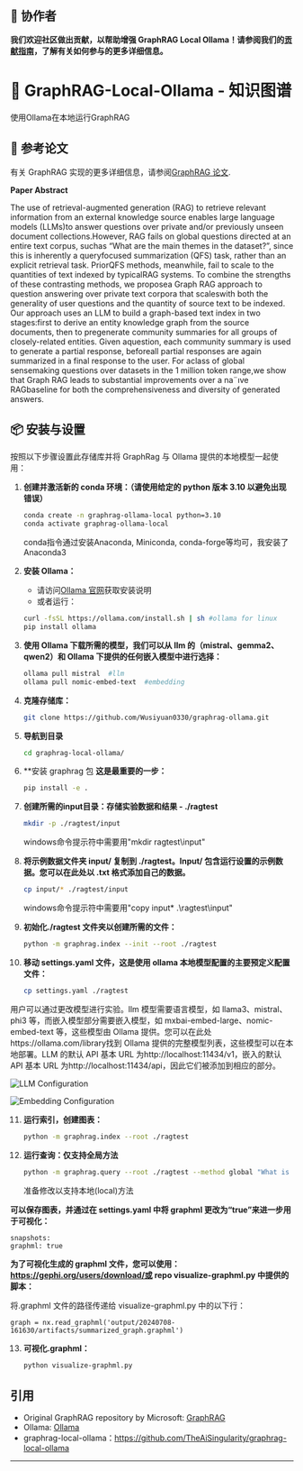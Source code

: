 ## 🤝 协作者

**我们欢迎社区做出贡献，以帮助增强 GraphRAG Local Ollama！请参阅我们的[贡献指南](CONTRIBUTING.md)，了解有关如何参与的更多详细信息。**

# 🚀 GraphRAG-Local-Ollama - 知识图谱

使用Ollama在本地运行GraphRAG

## 📄 参考论文

有关 GraphRAG 实现的更多详细信息，请参阅[GraphRAG 论文](https://arxiv.org/pdf/2404.16130).

**Paper Abstract**

The use of retrieval-augmented generation (RAG) to retrieve relevant information from an external knowledge source enables large language models (LLMs)to answer questions over private and/or previously unseen document collections.However, RAG fails on global questions directed at an entire text corpus, suchas “What are the main themes in the dataset?”, since this is inherently a queryfocused summarization (QFS) task, rather than an explicit retrieval task. PriorQFS methods, meanwhile, fail to scale to the quantities of text indexed by typicalRAG systems. To combine the strengths of these contrasting methods, we proposea Graph RAG approach to question answering over private text corpora that scaleswith both the generality of user questions and the quantity of source text to be indexed. Our approach uses an LLM to build a graph-based text index in two stages:first to derive an entity knowledge graph from the source documents, then to pregenerate community summaries for all groups of closely-related entities. Given aquestion, each community summary is used to generate a partial response, beforeall partial responses are again summarized in a final response to the user. For aclass of global sensemaking questions over datasets in the 1 million token range,we show that Graph RAG leads to substantial improvements over a na¨ıve RAGbaseline for both the comprehensiveness and diversity of generated answers. 

## 📦 安装与设置

按照以下步骤设置此存储库并将 GraphRag 与 Ollama 提供的本地模型一起使用：


1. **创建并激活新的 conda 环境：（请使用给定的 python 版本 3.10 以避免出现错误）**
    ```bash
    conda create -n graphrag-ollama-local python=3.10
    conda activate graphrag-ollama-local
    ```
    conda指令通过安装Anaconda, Miniconda, conda-forge等均可，我安装了Anaconda3

2. **安装 Ollama：**
    - 请访问[Ollama 官网](https://ollama.com/)获取安装说明
    - 或者运行：
    ```bash
    curl -fsSL https://ollama.com/install.sh | sh #ollama for linux
    pip install ollama
    ```

3. **使用 Ollama 下载所需的模型，我们可以从 llm 的（mistral、gemma2、qwen2）和 Ollama 下提供的任何嵌入模型中进行选择：**
    ```bash
    ollama pull mistral  #llm
    ollama pull nomic-embed-text  #embedding
    ```

4. **克隆存储库：**
    ```bash
    git clone https://github.com/Wusiyuan0330/graphrag-ollama.git
    ```

5. **导航到目录**
    ```bash
    cd graphrag-local-ollama/
    ```

6. **安装 graphrag 包 **这是最重要的一步：**
    ```bash
    pip install -e .
    ```


7. **创建所需的input目录：存储实验数据和结果 - ./ragtest**
    ```bash
    mkdir -p ./ragtest/input
    ```
    windows命令提示符中需要用"mkdir ragtest\input"
    
8. **将示例数据文件夹 input/ 复制到 ./ragtest。Input/ 包含运行设置的示例数据。您可以在此处以 .txt 格式添加自己的数据。**
    ```bash
    cp input/* ./ragtest/input
    ```
    windows命令提示符中需要用"copy input\* .\ragtest\input"
    
9. **初始化./ragtest 文件夹以创建所需的文件：**
    ```bash
    python -m graphrag.index --init --root ./ragtest
    ```

10. **移动 settings.yaml 文件，这是使用 ollama 本地模型配置的主要预定义配置文件：**
    ```bash
    cp settings.yaml ./ragtest
    ```

用户可以通过更改模型进行实验。llm 模型需要语言模型，如 llama3、mistral、phi3 等，而嵌入模型部分需要嵌入模型，如 mxbai-embed-large、nomic-embed-text 等，这些模型由 Ollama 提供。您可以在此处https://ollama.com/library找到 Ollama 提供的完整模型列表，这些模型可以在本地部署。LLM 的默认 API 基本 URL 为http://localhost:11434/v1，嵌入的默认 API 基本 URL 为http://localhost:11434/api，因此它们被添加到相应的部分。

![LLM Configuration](<Screenshot 2024-07-09 at 3.34.31 AM-1.png>)

![Embedding Configuration](<Screenshot 2024-07-09 at 3.36.28 AM.png>)

11. **运行索引，创建图表：**
    ```bash
    python -m graphrag.index --root ./ragtest
    ```

12. **运行查询：仅支持全局方法**
    ```bash
    python -m graphrag.query --root ./ragtest --method global "What is machine learning?"
    ```
    准备修改以支持本地(local)方法

**可以保存图表，并通过在 settings.yaml 中将 graphml 更改为“true”来进一步用于可视化：**
    
    snapshots:
    graphml: true
    
**为了可视化生成的 graphml 文件，您可以使用：https://gephi.org/users/download/或 repo visualize-graphml.py 中提供的脚本：**

将.graphml 文件的路径传递给 visualize-graphml.py 中的以下行：

    graph = nx.read_graphml('output/20240708-161630/artifacts/summarized_graph.graphml') 

13. **可视化.graphml：**

    ```bash
    python visualize-graphml.py
    ```



## 引用

- Original GraphRAG repository by Microsoft: [GraphRAG](https://github.com/microsoft/graphrag)
- Ollama: [Ollama](https://ollama.com/)
- graphrag-local-ollama：https://github.com/TheAiSingularity/graphrag-local-ollama
---
